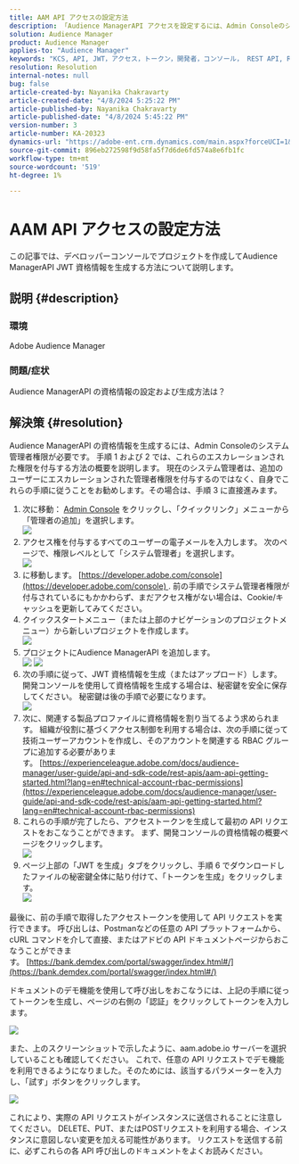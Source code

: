 ```yaml
---
title: AAM API アクセスの設定方法
description: 「Audience ManagerAPI アクセスを設定するには、Admin Consoleのシステム管理者権限が必要です。」
solution: Audience Manager
product: Audience Manager
applies-to: "Audience Manager"
keywords: "KCS, API, JWT，アクセス，トークン，開発者，コンソール， REST API, REST"
resolution: Resolution
internal-notes: null
bug: false
article-created-by: Nayanika Chakravarty
article-created-date: "4/8/2024 5:25:22 PM"
article-published-by: Nayanika Chakravarty
article-published-date: "4/8/2024 5:45:22 PM"
version-number: 3
article-number: KA-20323
dynamics-url: "https://adobe-ent.crm.dynamics.com/main.aspx?forceUCI=1&pagetype=entityrecord&etn=knowledgearticle&id=0807fdf9-ccf5-ee11-a1fe-6045bd006295"
source-git-commit: 896eb272598f9d58fa5f7d6de6fd574a8e6fb1fc
workflow-type: tm+mt
source-wordcount: '519'
ht-degree: 1%

---
```


# AAM API アクセスの設定方法


この記事では、デベロッパーコンソールでプロジェクトを作成してAudience ManagerAPI JWT 資格情報を生成する方法について説明します。

## 説明 {#description}


### 環境

Adobe Audience Manager

### 問題/症状

Audience ManagerAPI の資格情報の設定および生成方法は？


## 解決策 {#resolution}


Audience ManagerAPI の資格情報を生成するには、Admin Consoleのシステム管理者権限が必要です。 手順 1 および 2 では、これらのエスカレーションされた権限を付与する方法の概要を説明します。 現在のシステム管理者は、追加のユーザーにエスカレーションされた管理者権限を付与するのではなく、自身でこれらの手順に従うことをお勧めします。その場合は、手順 3 に直接進みます。

1. 次に移動： [Admin Console](https://adminconsole.adobe.com/) をクリックし、「クイックリンク」メニューから「管理者の追加」を選択します。<br>    ![](assets/27c759f0-4418-ed11-b83e-0022480868ff.png)
2. アクセス権を付与するすべてのユーザーの電子メールを入力します。 次のページで、権限レベルとして「システム管理者」を選択します。<br>    ![](assets/4eaf764b-4518-ed11-b83e-0022480868ff.png)
3. に移動します。 [https://developer.adobe.com/console](https://developer.adobe.com/console) . 前の手順でシステム管理者権限が付与されているにもかかわらず、まだアクセス権がない場合は、Cookie/キャッシュを更新してみてください。
4. クイックスタートメニュー（または上部のナビゲーションのプロジェクトメニュー）から新しいプロジェクトを作成します。<br>    ![](assets/363a9d79-1418-ed11-b83e-0022480868ff.png)
5. プロジェクトにAudience ManagerAPI を追加します。<br>    ![](assets/a06e1ebd-1418-ed11-b83e-0022480868ff.png)
   ![](assets/26768505-1518-ed11-b83e-0022480868ff.png)
6. 次の手順に従って、JWT 資格情報を生成（またはアップロード）します。 開発コンソールを使用して資格情報を生成する場合は、秘密鍵を安全に保存してください。 秘密鍵は後の手順で必要になります。<br>    ![](assets/d7e73a64-1518-ed11-b83e-0022480868ff.png)
7. 次に、関連する製品プロファイルに資格情報を割り当てるよう求められます。 組織が役割に基づくアクセス制御を利用する場合は、次の手順に従って技術ユーザーアカウントを作成し、そのアカウントを関連する RBAC グループに追加する必要があります。 [https://experienceleague.adobe.com/docs/audience-manager/user-guide/api-and-sdk-code/rest-apis/aam-api-getting-started.html?lang=en#technical-account-rbac-permissions](https://experienceleague.adobe.com/docs/audience-manager/user-guide/api-and-sdk-code/rest-apis/aam-api-getting-started.html?lang=en#technical-account-rbac-permissions)
8. これらの手順が完了したら、アクセストークンを生成して最初の API リクエストをおこなうことができます。 まず、開発コンソールの資格情報の概要ページをクリックします。<br>    ![](assets/f9ef434b-ef22-ed11-b83e-0022480868ff.png)
9. ページ上部の「JWT を生成」タブをクリックし、手順 6 でダウンロードしたファイルの秘密鍵全体に貼り付けて、「トークンを生成」をクリックします。<br>    ![](assets/54d65c8d-ef22-ed11-b83e-0022480868ff.png)


最後に、前の手順で取得したアクセストークンを使用して API リクエストを実行できます。 呼び出しは、Postmanなどの任意の API プラットフォームから、cURL コマンドを介して直接、またはアドビの API ドキュメントページからおこなうことができます。 [https://bank.demdex.com/portal/swagger/index.html#/](https://bank.demdex.com/portal/swagger/index.html#/)

ドキュメントのデモ機能を使用して呼び出しをおこなうには、上記の手順に従ってトークンを生成し、ページの右側の「認証」をクリックしてトークンを入力します。

![](assets/ba540b4f-f022-ed11-b83e-0022480868ff.png)

また、上のスクリーンショットで示したように、aam.adobe.io サーバーを選択していることも確認してください。 これで、任意の API リクエストでデモ機能を利用できるようになりました。そのためには、該当するパラメーターを入力し、「試す」ボタンをクリックします。

![](assets/0ef8197f-f022-ed11-b83e-0022480868ff.png)

これにより、実際の API リクエストがインスタンスに送信されることに注意してください。 DELETE、PUT、またはPOSTリクエストを利用する場合、インスタンスに意図しない変更を加える可能性があります。 リクエストを送信する前に、必ずこれらの各 API 呼び出しのドキュメントをよくお読みください。
